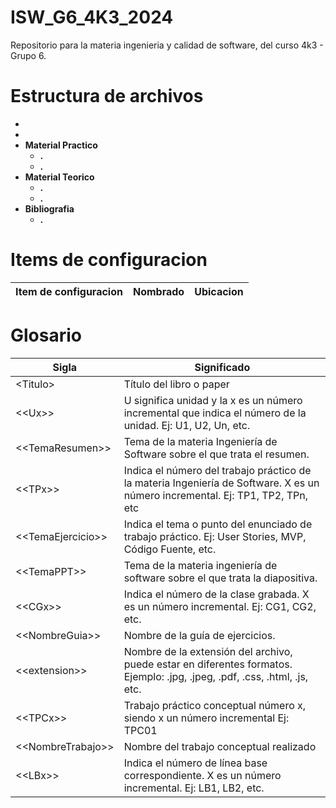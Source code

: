 # ISW_G6_4K3_2024
Repositorio para la materia ingenieria y calidad de software, del curso 4k3 - Grupo 6.

# Estructura de archivos
-
-
- **Material Practico**  
  - **.**  
  - **.**  
- **Material Teorico**  
  - **.**  
  - **.**  
- **Bibliografia**  
  - **.**
  
# Items de configuracion

| Item de configuracion | Nombrado | Ubicacion |
| ------------ | ------------ | ------------ |

# Glosario
| Sigla| Significado |
| ------------ | ------------ |
| \<Titulo\> | Título del libro o paper |
| \<<Ux\>>|U significa unidad y la x es un número incremental que indica el número de la unidad. Ej: U1, U2, Un, etc. |
| \<<TemaResumen\>> | Tema de la materia Ingeniería de Software sobre el que trata el resumen. |
| \<<TPx\>> |Indica el número del trabajo práctico de la materia Ingeniería de Software. X es un número incremental. Ej: TP1, TP2, TPn, etc |
| \<<TemaEjercicio\>> |Indica el tema o punto del enunciado de trabajo práctico. Ej: User Stories, MVP, Código Fuente, etc.|
| \<<TemaPPT\>> | Tema de la materia ingeniería de software sobre el que trata la diapositiva. |
| \<<CGx\>> | 	Indica el número de la clase grabada. X es un número incremental. Ej: CG1, CG2, etc.|
| \<<NombreGuia\>> | Nombre de la guía de ejercicios. |
| \<<extension\>> | Nombre de la extensión del archivo, puede estar en diferentes formatos. Ejemplo: .jpg, .jpeg, .pdf, .css, .html, .js, etc. |
| \<<TPCx\>> | Trabajo práctico conceptual número x, siendo x un número incremental Ej: TPC01 |
| \<<NombreTrabajo\>> | Nombre del trabajo conceptual realizado|
| \<<LBx\>> | 	Indica el número de línea base correspondiente. X es un número incremental. Ej: LB1, LB2, etc.|








